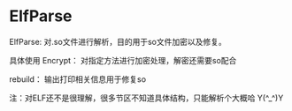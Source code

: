 # ElfParse

ElfParse:
对.so文件进行解析，目的用于so文件加密以及修复。

具体使用
Encrypt：
对指定方法进行加密处理，解密还需要so配合

rebuild：
输出打印相关信息用于修复so

注：对ELF还不是很理解，很多节区不知道具体结构，只能解析个大概哈
Y(^_^)Y

